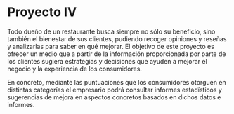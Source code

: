 # Proyecto IV

Todo dueño de un restaurante busca siempre no sólo su beneficio, sino también el bienestar de sus clientes, pudiendo recoger opiniones y reseñas y analizarlas para saber en qué mejorar. El objetivo de este proyecto es ofrecer un medio que a partir de la información proporcionada por parte de los clientes sugiera estrategias y decisiones que ayuden a mejorar el negocio y la experiencia de los consumidores. 

En concreto, mediante las puntuaciones que los consumidores otorguen en distintas categorías el empresario podrá consultar informes estadísticos y sugerencias de mejora en aspectos concretos basados en dichos datos e informes.
